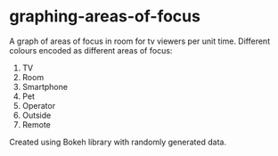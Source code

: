 # graphing-areas-of-focus
A graph of areas of focus in room for tv viewers per unit time. Different colours encoded as different areas of focus:

1. TV
2. Room
3. Smartphone
4. Pet
5. Operator
6. Outside
7. Remote

Created using Bokeh library with randomly generated data.

